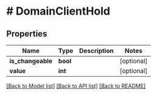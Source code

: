 # # DomainClientHold

## Properties

Name | Type | Description | Notes
------------ | ------------- | ------------- | -------------
**is_changeable** | **bool** |  | [optional]
**value** | **int** |  | [optional]

[[Back to Model list]](../../README.md#models) [[Back to API list]](../../README.md#endpoints) [[Back to README]](../../README.md)
